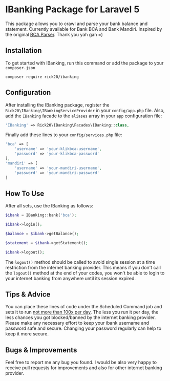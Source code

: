 # IBanking Package for Laravel 5

This package allows you to crawl and parse your bank balance and statement. Currently available for Bank BCA and Bank Mandiri.
Inspired by the original [BCA Parser](http://www.randomlog.org/article/bca-parser-lagi/). Thank you yah gan =)

## Installation

To get started with IBanking, run this command or add the package to your `composer.json`

    composer require rick20/ibanking

## Configuration

After installing the IBanking package, register the `Rick20\IBanking\IBankingServiceProvider` in your `config/app.php` file.
Also, add the `IBanking` facade to the `aliases` array in your `app` configuration file:
```php
'IBanking' => Rick20\IBanking\Facades\IBanking::class,
```

Finally add these lines to your `config/services.php` file:
```php
'bca' => [
    'username' => 'your-klikbca-username',
    'password' => 'your-klikbca-password'
],
'mandiri' => [
    'username' => 'your-mandiri-username',
    'password' => 'your-mandiri-password'
]
```

## How To Use

After all sets, use the IBanking as follows:
```php
$ibank = IBanking::bank('bca');

$ibank->login();

$balance = $ibank->getBalance();

$statement = $ibank->getStatement();

$ibank->logout();
```

The `logout()` method should be called to avoid single session at a time restriction from the internet banking provider.
This means if you don't call the `logout()` method at the end of your codes, you won't be able to login to your internet banking from anywhere until its session expired.

## Tips & Advice

You can place these lines of code under the Scheduled Command job and sets it to run [not more than 100x per day](http://www.randomlog.org/article/bca-parser-lagi/#comment-2912).
The less you run it per day, the less chances you got blocked/banned by the internet banking provider.
Please make any necessary effort to keep your ibank username and password safe and secure.
Changing your password regularly can help to keep it more secure.

## Bugs & Improvements

Feel free to report me any bug you found. I would be also very happy to receive pull requests for improvements and also for other  internet banking provider.
